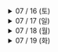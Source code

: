 <details>
<summary>07 / 16 (토)</summary>

- 프로젝트 생성 및 git 연동
- 기획서 작성
- 폴더 구조 설정
- 로그인 / 회원가입 화면 구현
- 뼈대 레이아웃 구성
- 프로필 화면 구현
- TabMan 전환 시 전환 모션을 없애고 싶음
  
</details>

<details>
<summary>07 / 17 (일)</summary>

- 홈 화면 구현
- 상품 상세 화면 구현 (신고하기까지)
- 홈 > 스크롤 시 추천상품, 브랜드가 상단 고정되도록 하고 싶음
- 홈 > 스크롤 했을 때 navigation bar tint color 변경하고 싶음
  
</details>

<details>
<summary>07 / 18 (월)</summary>

- 상품 상세 화면 구현 (후기까지)
- 회원가입 / 로그인 API 연동
- 인증번호 확인 API 연동
- 상점명 수정 API 연동
- 소셜 (카카오 / 구글) 로그인 API 연동
  
</details>

<details>
<summary>07 / 19 (화)</summary>

- 상점 정보 화면 구현
- 상점 정보 API 연동
- 프로필 API 연동
- 상품 등록 화면 구현
  
</details>
